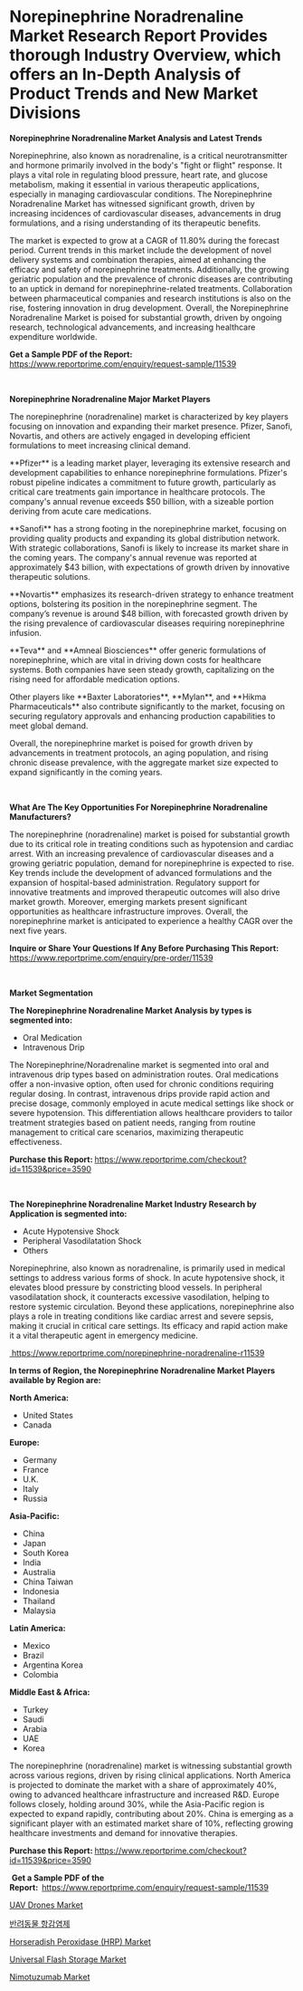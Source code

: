 <p><h1>Norepinephrine Noradrenaline Market Research Report Provides thorough Industry Overview, which offers an In-Depth Analysis of Product Trends and New Market Divisions</h1></p><p><strong>Norepinephrine Noradrenaline Market Analysis and Latest Trends</strong></p>
<p><p>Norepinephrine, also known as noradrenaline, is a critical neurotransmitter and hormone primarily involved in the body's "fight or flight" response. It plays a vital role in regulating blood pressure, heart rate, and glucose metabolism, making it essential in various therapeutic applications, especially in managing cardiovascular conditions. The Norepinephrine Noradrenaline Market has witnessed significant growth, driven by increasing incidences of cardiovascular diseases, advancements in drug formulations, and a rising understanding of its therapeutic benefits.</p><p>The market is expected to grow at a CAGR of 11.80% during the forecast period. Current trends in this market include the development of novel delivery systems and combination therapies, aimed at enhancing the efficacy and safety of norepinephrine treatments. Additionally, the growing geriatric population and the prevalence of chronic diseases are contributing to an uptick in demand for norepinephrine-related treatments. Collaboration between pharmaceutical companies and research institutions is also on the rise, fostering innovation in drug development. Overall, the Norepinephrine Noradrenaline Market is poised for substantial growth, driven by ongoing research, technological advancements, and increasing healthcare expenditure worldwide.</p></p>
<p><strong>Get a Sample PDF of the Report:&nbsp;</strong> <a href="https://www.reportprime.com/enquiry/request-sample/11539">https://www.reportprime.com/enquiry/request-sample/11539</a></p>
<p>&nbsp;</p>
<p><strong>Norepinephrine Noradrenaline Major Market Players</strong></p>
<p><p>The norepinephrine (noradrenaline) market is characterized by key players focusing on innovation and expanding their market presence. Pfizer, Sanofi, Novartis, and others are actively engaged in developing efficient formulations to meet increasing clinical demand.</p><p>**Pfizer** is a leading market player, leveraging its extensive research and development capabilities to enhance norepinephrine formulations. Pfizer's robust pipeline indicates a commitment to future growth, particularly as critical care treatments gain importance in healthcare protocols. The company's annual revenue exceeds $50 billion, with a sizeable portion deriving from acute care medications.</p><p>**Sanofi** has a strong footing in the norepinephrine market, focusing on providing quality products and expanding its global distribution network. With strategic collaborations, Sanofi is likely to increase its market share in the coming years. The company's annual revenue was reported at approximately $43 billion, with expectations of growth driven by innovative therapeutic solutions.</p><p>**Novartis** emphasizes its research-driven strategy to enhance treatment options, bolstering its position in the norepinephrine segment. The company’s revenue is around $48 billion, with forecasted growth driven by the rising prevalence of cardiovascular diseases requiring norepinephrine infusion.</p><p>**Teva** and **Amneal Biosciences** offer generic formulations of norepinephrine, which are vital in driving down costs for healthcare systems. Both companies have seen steady growth, capitalizing on the rising need for affordable medication options.</p><p>Other players like **Baxter Laboratories**, **Mylan**, and **Hikma Pharmaceuticals** also contribute significantly to the market, focusing on securing regulatory approvals and enhancing production capabilities to meet global demand.</p><p>Overall, the norepinephrine market is poised for growth driven by advancements in treatment protocols, an aging population, and rising chronic disease prevalence, with the aggregate market size expected to expand significantly in the coming years.</p></p>
<p>&nbsp;</p>
<p><strong>What Are The Key Opportunities For Norepinephrine Noradrenaline Manufacturers?</strong></p>
<p><p>The norepinephrine (noradrenaline) market is poised for substantial growth due to its critical role in treating conditions such as hypotension and cardiac arrest. With an increasing prevalence of cardiovascular diseases and a growing geriatric population, demand for norepinephrine is expected to rise. Key trends include the development of advanced formulations and the expansion of hospital-based administration. Regulatory support for innovative treatments and improved therapeutic outcomes will also drive market growth. Moreover, emerging markets present significant opportunities as healthcare infrastructure improves. Overall, the norepinephrine market is anticipated to experience a healthy CAGR over the next five years.</p></p>
<p><strong>Inquire or Share Your Questions If Any Before Purchasing This Report:</strong> <a href="https://www.reportprime.com/enquiry/pre-order/11539">https://www.reportprime.com/enquiry/pre-order/11539</a></p>
<p>&nbsp;</p>
<p><strong>Market Segmentation</strong></p>
<p><strong>The Norepinephrine Noradrenaline Market Analysis by types is segmented into:</strong></p>
<p><ul><li>Oral Medication</li><li>Intravenous Drip</li></ul></p>
<p><p>The Norepinephrine/Noradrenaline market is segmented into oral and intravenous drip types based on administration routes. Oral medications offer a non-invasive option, often used for chronic conditions requiring regular dosing. In contrast, intravenous drips provide rapid action and precise dosage, commonly employed in acute medical settings like shock or severe hypotension. This differentiation allows healthcare providers to tailor treatment strategies based on patient needs, ranging from routine management to critical care scenarios, maximizing therapeutic effectiveness.</p></p>
<p><strong>Purchase this Report:&nbsp;</strong><a href="https://www.reportprime.com/checkout?id=11539&price=3590">https://www.reportprime.com/checkout?id=11539&price=3590</a></p>
<p>&nbsp;</p>
<p><strong>The Norepinephrine Noradrenaline Market Industry Research by Application is segmented into:</strong></p>
<p><ul><li>Acute Hypotensive Shock</li><li>Peripheral Vasodilatation Shock</li><li>Others</li></ul></p>
<p><p>Norepinephrine, also known as noradrenaline, is primarily used in medical settings to address various forms of shock. In acute hypotensive shock, it elevates blood pressure by constricting blood vessels. In peripheral vasodilatation shock, it counteracts excessive vasodilation, helping to restore systemic circulation. Beyond these applications, norepinephrine also plays a role in treating conditions like cardiac arrest and severe sepsis, making it crucial in critical care settings. Its efficacy and rapid action make it a vital therapeutic agent in emergency medicine.</p></p>
<p><a href="https://www.reportprime.com/norepinephrine-noradrenaline-r11539">&nbsp;https://www.reportprime.com/norepinephrine-noradrenaline-r11539</a></p>
<p><strong>In terms of Region, the Norepinephrine Noradrenaline Market Players available by Region are:</strong></p>
<p>
    <p> <strong> North America: </strong>
        <ul>
            <li>United States</li>
            <li>Canada</li>
        </ul>
        </p> 
    <p> <strong> Europe: </strong>
        <ul>
            <li>Germany</li>
            <li>France</li>
            <li>U.K.</li>
            <li>Italy</li>
            <li>Russia</li>
        </ul>
        </p> 
    <p> <strong> Asia-Pacific: </strong>
        <ul>
            <li>China</li>
            <li>Japan</li>
            <li>South Korea</li>
            <li>India</li>
            <li>Australia</li>
            <li>China Taiwan</li>
            <li>Indonesia</li>
            <li>Thailand</li>
            <li>Malaysia</li>
        </ul>
        </p> 
    <p> <strong> Latin America: </strong>
        <ul>
            <li>Mexico</li>
            <li>Brazil</li>
            <li>Argentina Korea</li>
            <li>Colombia</li>
        </ul>
        </p> 
    <p> <strong> Middle East & Africa: </strong>
        <ul>
            <li>Turkey</li>
            <li>Saudi</li>
            <li>Arabia</li>
            <li>UAE</li>
            <li>Korea</li>
        </ul>
    </p>
    </p>
<p><p>The norepinephrine (noradrenaline) market is witnessing substantial growth across various regions, driven by rising clinical applications. North America is projected to dominate the market with a share of approximately 40%, owing to advanced healthcare infrastructure and increased R&D. Europe follows closely, holding around 30%, while the Asia-Pacific region is expected to expand rapidly, contributing about 20%. China is emerging as a significant player with an estimated market share of 10%, reflecting growing healthcare investments and demand for innovative therapies.</p></p>
<p><strong>Purchase this Report: </strong><a href="https://www.reportprime.com/checkout?id=11539&price=3590">https://www.reportprime.com/checkout?id=11539&price=3590</a></p>
<p>&nbsp;<strong>Get a Sample PDF of the Report:&nbsp;&nbsp;</strong><a href="https://www.reportprime.com/enquiry/request-sample/11539">https://www.reportprime.com/enquiry/request-sample/11539</a></p>
<p><strong></strong></p>
<p><p><a href="https://medium.com/@shjsi3663/market-trends-in-the-global-uav-drones-market-forecast-and-analysis-2024-2031-c724b6bb808a">UAV Drones Market</a></p><p><a href="https://medium.com/@eiehrdy77/%EC%84%B8%EA%B3%84-companion-animal-anti-infectives-market-%EC%9D%80-2024%EC%97%90%EC%84%9C-2031%EB%A1%9C-%EC%97%B0%ED%8F%89%EA%B7%A0-%EC%A6%9D%EA%B0%80%EC%9C%A8%EC%9D%84-%EB%B3%B4%EC%9D%BC-%EA%B2%83%EC%9C%BC%EB%A1%9C-%EC%98%88%EC%83%81%EB%90%A9%EB%8B%88%EB%8B%A4-95f71d2b84fe">반려동물 항감염제</a></p><p><a href="https://github.com/julyju69/Market-Research-Report-List-5/blob/main/horseradish-peroxidase-hrp-market.md">Horseradish Peroxidase (HRP) Market</a></p><p><a href="https://medium.com/@shjsi3663/global-universal-flash-storage-industry-analysis-report-universal-flash-storage-market-size-36bb67c03dae">Universal Flash Storage Market</a></p><p><a href="https://www.linkedin.com/pulse/how-nimotuzumab-market-evolve-growth-analysis-year-2024-gcche?trackingId=FnTH%2Fb7ISaGw8%2B808nF2dw%3D%3D">Nimotuzumab Market</a></p></p>